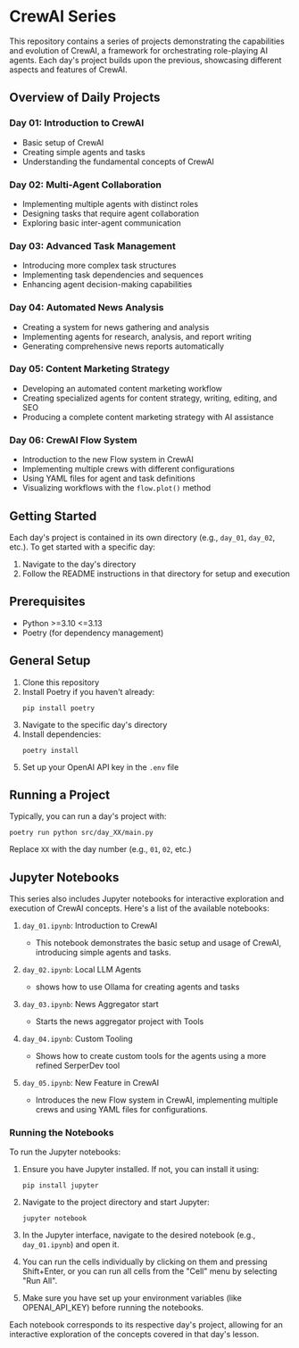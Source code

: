 # CrewAI Series

This repository contains a series of projects demonstrating the capabilities and evolution of CrewAI, a framework for orchestrating role-playing AI agents. Each day's project builds upon the previous, showcasing different aspects and features of CrewAI.

## Overview of Daily Projects



### Day 01: Introduction to CrewAI
- Basic setup of CrewAI
- Creating simple agents and tasks
- Understanding the fundamental concepts of CrewAI

### Day 02: Multi-Agent Collaboration
- Implementing multiple agents with distinct roles
- Designing tasks that require agent collaboration
- Exploring basic inter-agent communication

### Day 03: Advanced Task Management
- Introducing more complex task structures
- Implementing task dependencies and sequences
- Enhancing agent decision-making capabilities

### Day 04: Automated News Analysis
- Creating a system for news gathering and analysis
- Implementing agents for research, analysis, and report writing
- Generating comprehensive news reports automatically

### Day 05: Content Marketing Strategy
- Developing an automated content marketing workflow
- Creating specialized agents for content strategy, writing, editing, and SEO
- Producing a complete content marketing strategy with AI assistance

### Day 06: CrewAI Flow System
- Introduction to the new Flow system in CrewAI
- Implementing multiple crews with different configurations
- Using YAML files for agent and task definitions
- Visualizing workflows with the `flow.plot()` method

## Getting Started

Each day's project is contained in its own directory (e.g., `day_01`, `day_02`, etc.). To get started with a specific day:

1. Navigate to the day's directory
2. Follow the README instructions in that directory for setup and execution

## Prerequisites

- Python >=3.10 <=3.13
- Poetry (for dependency management)

## General Setup

1. Clone this repository
2. Install Poetry if you haven't already:
   ```
   pip install poetry
   ```
3. Navigate to the specific day's directory
4. Install dependencies:
   ```
   poetry install
   ```
5. Set up your OpenAI API key in the `.env` file

## Running a Project

Typically, you can run a day's project with:

```
poetry run python src/day_XX/main.py
```

Replace `XX` with the day number (e.g., `01`, `02`, etc.)


## Jupyter Notebooks

This series also includes Jupyter notebooks for interactive exploration and execution of CrewAI concepts. Here's a list of the available notebooks:

1. `day_01.ipynb`: Introduction to CrewAI
   - This notebook demonstrates the basic setup and usage of CrewAI, introducing simple agents and tasks.

2. `day_02.ipynb`: Local LLM Agents
   - shows how to use Ollama for creating agents and tasks

3. `day_03.ipynb`: News Aggregator start
   - Starts the news aggregator project with Tools

4. `day_04.ipynb`: Custom Tooling
   - Shows how to create custom tools for the agents using a more refined SerperDev tool

5. `day_05.ipynb`: New Feature in CrewAI
   - Introduces the new Flow system in CrewAI, implementing multiple crews and using YAML files for configurations.

### Running the Notebooks

To run the Jupyter notebooks:

1. Ensure you have Jupyter installed. If not, you can install it using:
   ```
   pip install jupyter
   ```

2. Navigate to the project directory and start Jupyter:
   ```
   jupyter notebook
   ```

3. In the Jupyter interface, navigate to the desired notebook (e.g., `day_01.ipynb`) and open it.

4. You can run the cells individually by clicking on them and pressing Shift+Enter, or you can run all cells from the "Cell" menu by selecting "Run All".

5. Make sure you have set up your environment variables (like OPENAI_API_KEY) before running the notebooks.

Each notebook corresponds to its respective day's project, allowing for an interactive exploration of the concepts covered in that day's lesson.
